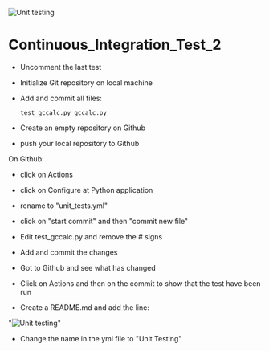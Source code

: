 ![Unit testing](https://github.com/Tillsa/Continuous_Integration_Test_2/actions/workflows/unit_tests.yml/badge.svg)
# Continuous_Integration_Test_2
- Uncomment the last test

- Initialize Git repository on local machine

- Add and commit all files:

      test_gccalc.py gccalc.py

- Create an empty repository on Github

- push your local repository to Github

On Github:

- click on Actions

- click on Configure at Python application

- rename to "unit_tests.yml"

- click on "start commit" and then "commit new file"

- Edit test_gccalc.py and remove the # signs

- Add and commit the changes

- Got to Github and see what has changed

- Click on Actions and then on the commit to show that the test have been run

- Create a README.md and add the line:

"![Unit testing](https://github.com/<OWNER>/<REPOSITORY>/actions/workflows/<WORKFLOW_FILE>/badge.svg)"

- Change the name in the yml file to "Unit Testing"
